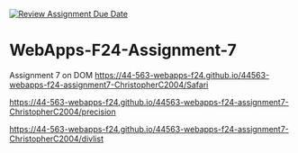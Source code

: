 [![Review Assignment Due Date](https://classroom.github.com/assets/deadline-readme-button-22041afd0340ce965d47ae6ef1cefeee28c7c493a6346c4f15d667ab976d596c.svg)](https://classroom.github.com/a/NPDM3uFp)
# WebApps-F24-Assignment-7
Assignment 7 on DOM
https://44-563-webapps-f24.github.io/44563-webapps-f24-assignment7-ChristopherC2004/Safari

https://44-563-webapps-f24.github.io/44563-webapps-f24-assignment7-ChristopherC2004/precision

https://44-563-webapps-f24.github.io/44563-webapps-f24-assignment7-ChristopherC2004/divlist
